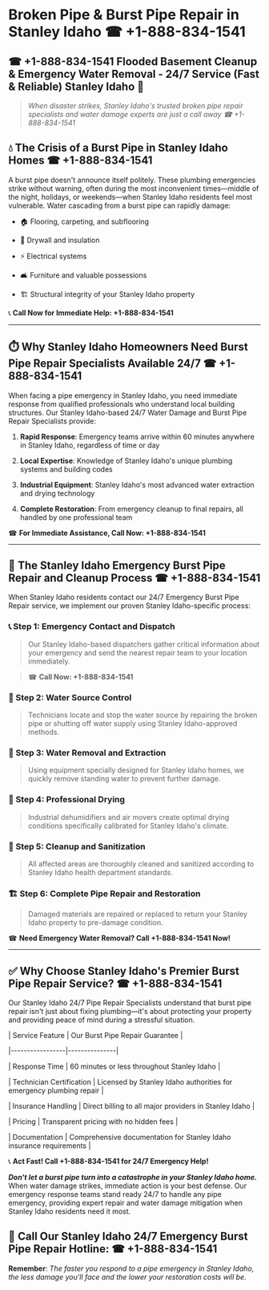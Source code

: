 # Broken Pipe & Burst Pipe Repair in Stanley Idaho ☎ +1-888-834-1541  
## ☎ +1-888-834-1541 Flooded Basement Cleanup & Emergency Water Removal - 24/7 Service (Fast & Reliable) Stanley Idaho 🚨  

> *When disaster strikes, Stanley Idaho's trusted broken pipe repair specialists and water damage experts are just a call away ☎ +1-888-834-1541*  

## 💧 The Crisis of a Burst Pipe in Stanley Idaho Homes ☎ +1-888-834-1541  

A burst pipe doesn't announce itself politely. These plumbing emergencies strike without warning, often during the most inconvenient times—middle of the night, holidays, or weekends—when Stanley Idaho residents feel most vulnerable. Water cascading from a burst pipe can rapidly damage:  

* 🏠 Flooring, carpeting, and subflooring  
* 🧱 Drywall and insulation  
* ⚡ Electrical systems  
* 🛋️ Furniture and valuable possessions  
* 🏗️ Structural integrity of your Stanley Idaho property  

📞 **Call Now for Immediate Help: +1-888-834-1541**  

---  

## ⏱️ Why Stanley Idaho Homeowners Need Burst Pipe Repair Specialists Available 24/7 ☎ +1-888-834-1541  

When facing a pipe emergency in Stanley Idaho, you need immediate response from qualified professionals who understand local building structures. Our Stanley Idaho-based 24/7 Water Damage and Burst Pipe Repair Specialists provide:  

1. **Rapid Response**: Emergency teams arrive within 60 minutes anywhere in Stanley Idaho, regardless of time or day  
2. **Local Expertise**: Knowledge of Stanley Idaho's unique plumbing systems and building codes  
3. **Industrial Equipment**: Stanley Idaho's most advanced water extraction and drying technology  
4. **Complete Restoration**: From emergency cleanup to final repairs, all handled by one professional team  

☎ **For Immediate Assistance, Call Now: +1-888-834-1541**  

---  

## 🔧 The Stanley Idaho Emergency Burst Pipe Repair and Cleanup Process ☎ +1-888-834-1541  

When Stanley Idaho residents contact our 24/7 Emergency Burst Pipe Repair service, we implement our proven Stanley Idaho-specific process:  

### 📞 Step 1: Emergency Contact and Dispatch  
> Our Stanley Idaho-based dispatchers gather critical information about your emergency and send the nearest repair team to your location immediately.  
> ☎ **Call Now: +1-888-834-1541**  

### 🚿 Step 2: Water Source Control  
> Technicians locate and stop the water source by repairing the broken pipe or shutting off water supply using Stanley Idaho-approved methods.  

### 🌊 Step 3: Water Removal and Extraction  
> Using equipment specially designed for Stanley Idaho homes, we quickly remove standing water to prevent further damage.  

### 💨 Step 4: Professional Drying  
> Industrial dehumidifiers and air movers create optimal drying conditions specifically calibrated for Stanley Idaho's climate.  

### 🧼 Step 5: Cleanup and Sanitization  
> All affected areas are thoroughly cleaned and sanitized according to Stanley Idaho health department standards.  

### 🏗️ Step 6: Complete Pipe Repair and Restoration  
> Damaged materials are repaired or replaced to return your Stanley Idaho property to pre-damage condition.  

☎ **Need Emergency Water Removal? Call +1-888-834-1541 Now!**  

---  

## ✅ Why Choose Stanley Idaho's Premier Burst Pipe Repair Service? ☎ +1-888-834-1541  

Our Stanley Idaho 24/7 Pipe Repair Specialists understand that burst pipe repair isn't just about fixing plumbing—it's about protecting your property and providing peace of mind during a stressful situation.  

| Service Feature | Our Burst Pipe Repair Guarantee |  
|-----------------|---------------|  
| Response Time | 60 minutes or less throughout Stanley Idaho |  
| Technician Certification | Licensed by Stanley Idaho authorities for emergency plumbing repair |  
| Insurance Handling | Direct billing to all major providers in Stanley Idaho |  
| Pricing | Transparent pricing with no hidden fees |  
| Documentation | Comprehensive documentation for Stanley Idaho insurance requirements |  

📞 **Act Fast! Call +1-888-834-1541 for 24/7 Emergency Help!**  

***Don't let a burst pipe turn into a catastrophe in your Stanley Idaho home.*** When water damage strikes, immediate action is your best defense. Our emergency response teams stand ready 24/7 to handle any pipe emergency, providing expert repair and water damage mitigation when Stanley Idaho residents need it most.  

## 📱 Call Our Stanley Idaho 24/7 Emergency Burst Pipe Repair Hotline: ☎ +1-888-834-1541  

**Remember**: *The faster you respond to a pipe emergency in Stanley Idaho, the less damage you'll face and the lower your restoration costs will be.*